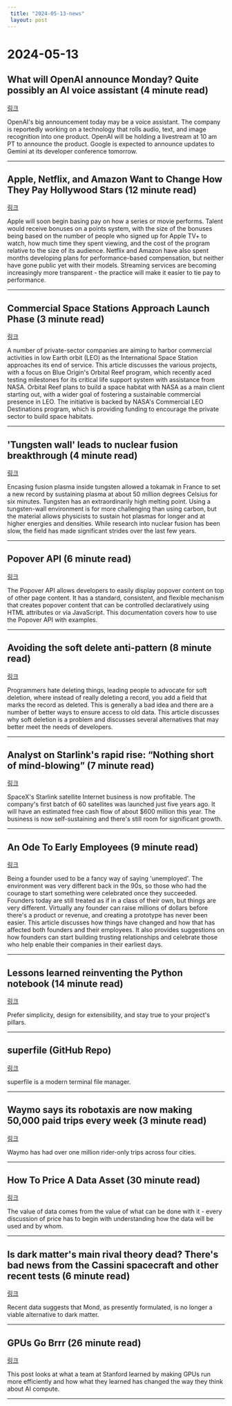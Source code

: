 ```yaml
---
 title: "2024-05-13-news"
 layout: post
---
```

<h1>2024-05-13</h1><h2>What will OpenAI announce Monday? Quite possibly an AI voice assistant (4 minute read)</h2><p><a href="https://mashable.com/article/openai-announcement-monday-voice-assistant?utm_source=tldrnewsletter">링크</a>  </p><p>OpenAI's big announcement today may be a voice assistant. The company is reportedly working on a technology that rolls audio, text, and image recognition into one product. OpenAI will be holding a livestream at 10 am PT to announce the product. Google is expected to announce updates to Gemini at its developer conference tomorrow. </p><hr /><h2>Apple, Netflix, and Amazon Want to Change How They Pay Hollywood Stars (12 minute read)</h2><p><a href="https://www.bloomberg.com/news/newsletters/2024-05-12/apple-netflix-amazon-want-to-change-how-they-pay-hollywood-stars?srnd=technology-vp&amp;utm_source=tldrnewsletter">링크</a>  </p><p>Apple will soon begin basing pay on how a series or movie performs. Talent would receive bonuses on a points system, with the size of the bonuses being based on the number of people who signed up for Apple TV+ to watch, how much time they spent viewing, and the cost of the program relative to the size of its audience. Netflix and Amazon have also spent months developing plans for performance-based compensation, but neither have gone public yet with their models. Streaming services are becoming increasingly more transparent - the practice will make it easier to tie pay to performance. </p><hr /><h2>Commercial Space Stations Approach Launch Phase (3 minute read)</h2><p><a href="https://spectrum.ieee.org/space-station-orbital-reef?utm_source=tldrnewsletter">링크</a>  </p><p>A number of private-sector companies are aiming to harbor commercial activities in low Earth orbit (LEO) as the International Space Station approaches its end of service. This article discusses the various projects, with a focus on Blue Origin's Orbital Reef program, which recently aced testing milestones for its critical life support system with assistance from NASA. Orbital Reef plans to build a space habitat with NASA as a main client starting out, with a wider goal of fostering a sustainable commercial presence in LEO. The initiative is backed by NASA's Commercial LEO Destinations program, which is providing funding to encourage the private sector to build space habitats. </p><hr /><h2>'Tungsten wall' leads to nuclear fusion breakthrough (4 minute read)</h2><p><a href="https://qz.com/new-fusion-record-achieved-tungsten-encased-reactor-1851459488?utm_source=tldrnewsletter">링크</a>  </p><p>Encasing fusion plasma inside tungsten allowed a tokamak in France to set a new record by sustaining plasma at about 50 million degrees Celsius for six minutes. Tungsten has an extraordinarily high melting point. Using a tungsten-wall environment is for more challenging than using carbon, but the material allows physicists to sustain hot plasmas for longer and at higher energies and densities. While research into nuclear fusion has been slow, the field has made significant strides over the last few years. </p><hr /><h2>Popover API (6 minute read)</h2><p><a href="https://developer.mozilla.org/en-US/docs/Web/API/Popover_API?utm_source=tldrnewsletter">링크</a>  </p><p>The Popover API allows developers to easily display popover content on top of other page content. It has a standard, consistent, and flexible mechanism that creates popover content that can be controlled declaratively using HTML attributes or via JavaScript. This documentation covers how to use the Popover API with examples. </p><hr /><h2>Avoiding the soft delete anti-pattern (8 minute read)</h2><p><a href="https://www.cultured.systems/2024/04/24/Soft-delete/?utm_source=tldrnewsletter">링크</a>  </p><p>Programmers hate deleting things, leading people to advocate for soft deletion, where instead of really deleting a record, you add a field that marks the record as deleted. This is generally a bad idea and there are a number of better ways to ensure access to old data. This article discusses why soft deletion is a problem and discusses several alternatives that may better meet the needs of developers. </p><hr /><h2>Analyst on Starlink's rapid rise: “Nothing short of mind-blowing” (7 minute read)</h2><p><a href="https://arstechnica.com/space/2024/05/just-5-years-after-its-first-launch-the-starlink-constellation-is-profitable/?utm_source=tldrnewsletter">링크</a>  </p><p>SpaceX's Starlink satellite Internet business is now profitable. The company's first batch of 60 satellites was launched just five years ago. It will have an estimated free cash flow of about $600 million this year. The business is now self-sustaining and there's still room for significant growth. </p><hr /><h2>An Ode To Early Employees (9 minute read)</h2><p><a href="https://threadreaderapp.com/thread/1788684269902057811.html?utm_source=tldrnewsletter">링크</a>  </p><p>Being a founder used to be a fancy way of saying 'unemployed'. The environment was very different back in the 90s, so those who had the courage to start something were celebrated once they succeeded. Founders today are still treated as if in a class of their own, but things are very different. Virtually any founder can raise millions of dollars before there's a product or revenue, and creating a prototype has never been easier. This article discusses how things have changed and how that has affected both founders and their employees. It also provides suggestions on how founders can start building trusting relationships and celebrate those who help enable their companies in their earliest days. </p><hr /><h2>Lessons learned reinventing the Python notebook (14 minute read)</h2><p><a href="https://marimo.io/blog/lessons-learned?utm_source=tldrnewsletter">링크</a>  </p><p>Prefer simplicity, design for extensibility, and stay true to your project's pillars. </p><hr /><h2>superfile (GitHub Repo)</h2><p><a href="https://github.com/MHNightCat/superfile?utm_source=tldrnewsletter">링크</a>  </p><p>superfile is a modern terminal file manager. </p><hr /><h2>Waymo says its robotaxis are now making 50,000 paid trips every week (3 minute read)</h2><p><a href="https://www.engadget.com/waymo-says-its-robotaxis-are-now-making-50000-paid-trips-every-week-130005096.html?utm_source=tldrnewsletter">링크</a>  </p><p>Waymo has had over one million rider-only trips across four cities. </p><hr /><h2>How To Price A Data Asset (30 minute read)</h2><p><a href="https://pivotal.substack.com/p/how-to-price-a-data-asset?utm_source=tldrnewsletter">링크</a>  </p><p>The value of data comes from the value of what can be done with it - every discussion of price has to begin with understanding how the data will be used and by whom. </p><hr /><h2>Is dark matter's main rival theory dead? There's bad news from the Cassini spacecraft and other recent tests (6 minute read)</h2><p><a href="https://theconversation.com/is-dark-matters-main-rival-theory-dead-theres-bad-news-from-the-cassini-spacecraft-and-other-recent-tests-228826?utm_source=tldrnewsletter">링크</a>  </p><p>Recent data suggests that Mond, as presently formulated, is no longer a viable alternative to dark matter. </p><hr /><h2>GPUs Go Brrr (26 minute read)</h2><p><a href="https://hazyresearch.stanford.edu/blog/2024-05-12-tk?utm_source=tldrnewsletter">링크</a>  </p><p>This post looks at what a team at Stanford learned by making GPUs run more efficiently and how what they learned has changed the way they think about AI compute. </p><hr />